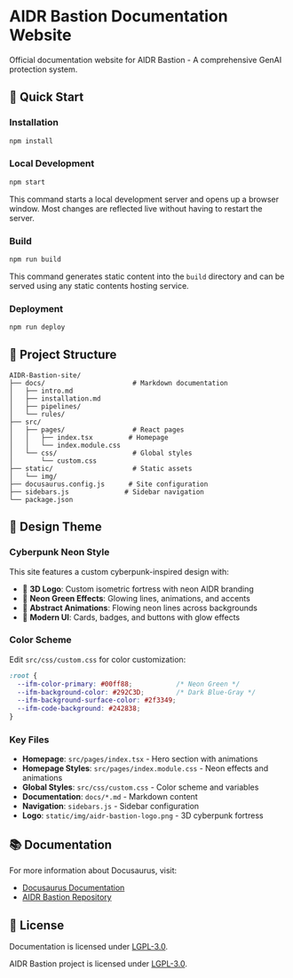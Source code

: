 # AIDR Bastion Documentation Website

Official documentation website for AIDR Bastion - A comprehensive GenAI protection system.

## 🚀 Quick Start

### Installation

```bash
npm install
```

### Local Development

```bash
npm start
```

This command starts a local development server and opens up a browser window. Most changes are reflected live without having to restart the server.

### Build

```bash
npm run build
```

This command generates static content into the `build` directory and can be served using any static contents hosting service.

### Deployment

```bash
npm run deploy
```

## 📁 Project Structure

```
AIDR-Bastion-site/
├── docs/                      # Markdown documentation
│   ├── intro.md
│   ├── installation.md
│   ├── pipelines/
│   └── rules/
├── src/
│   ├── pages/                 # React pages
│   │   ├── index.tsx         # Homepage
│   │   └── index.module.css
│   └── css/                   # Global styles
│       └── custom.css
├── static/                    # Static assets
│   └── img/
├── docusaurus.config.js      # Site configuration
├── sidebars.js              # Sidebar navigation
└── package.json
```

## 🎨 Design Theme

### Cyberpunk Neon Style

This site features a custom cyberpunk-inspired design with:
- 🏰 **3D Logo**: Custom isometric fortress with neon AIDR branding
- 💚 **Neon Green Effects**: Glowing lines, animations, and accents
- 🌊 **Abstract Animations**: Flowing neon lines across backgrounds
- 🎯 **Modern UI**: Cards, badges, and buttons with glow effects

### Color Scheme

Edit `src/css/custom.css` for color customization:

```css
:root {
  --ifm-color-primary: #00ff88;           /* Neon Green */
  --ifm-background-color: #292C3D;        /* Dark Blue-Gray */
  --ifm-background-surface-color: #2f3349;
  --ifm-code-background: #242838;
}
```

### Key Files

- **Homepage**: `src/pages/index.tsx` - Hero section with animations
- **Homepage Styles**: `src/pages/index.module.css` - Neon effects and animations
- **Global Styles**: `src/css/custom.css` - Color scheme and variables
- **Documentation**: `docs/*.md` - Markdown content
- **Navigation**: `sidebars.js` - Sidebar configuration
- **Logo**: `static/img/aidr-bastion-logo.png` - 3D cyberpunk fortress

## 📚 Documentation

For more information about Docusaurus, visit:
- [Docusaurus Documentation](https://docusaurus.io/)
- [AIDR Bastion Repository](https://github.com/0xAIDR/AIDR-Bastion)

## 📝 License

Documentation is licensed under [LGPL-3.0](https://www.gnu.org/licenses/lgpl-3.0.html).

AIDR Bastion project is licensed under [LGPL-3.0](https://github.com/0xAIDR/AIDR-Bastion/blob/main/LICENSE).



